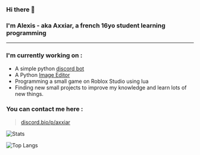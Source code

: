 ### Hi there 👋
### I'm Alexis - aka **Axxiar**, a french 16yo student learning programming
<hr>

### I'm currently working on :

- A simple python [discord bot](http://github.com/Hypermario/TUMO-bot)
- A Python [Image Editor](https://github.com/AXXIAR/PhotoShape)
- Programming a small game on Roblox Studio using lua
- Finding new small projects to improve my knowledge and learn lots of new things.

### You can contact me here :
> [discord.bio/p/axxiar](https://discord.bio/p/axxiar)


![Stats](https://github-readme-stats.vercel.app/api?username=axxiar&show_icons=true&theme=dark&hide_border=true)

![Top Langs](https://github-readme-stats.vercel.app/api/top-langs/?username=axxiar&layout=compact&theme=dark&hide_border=true)
